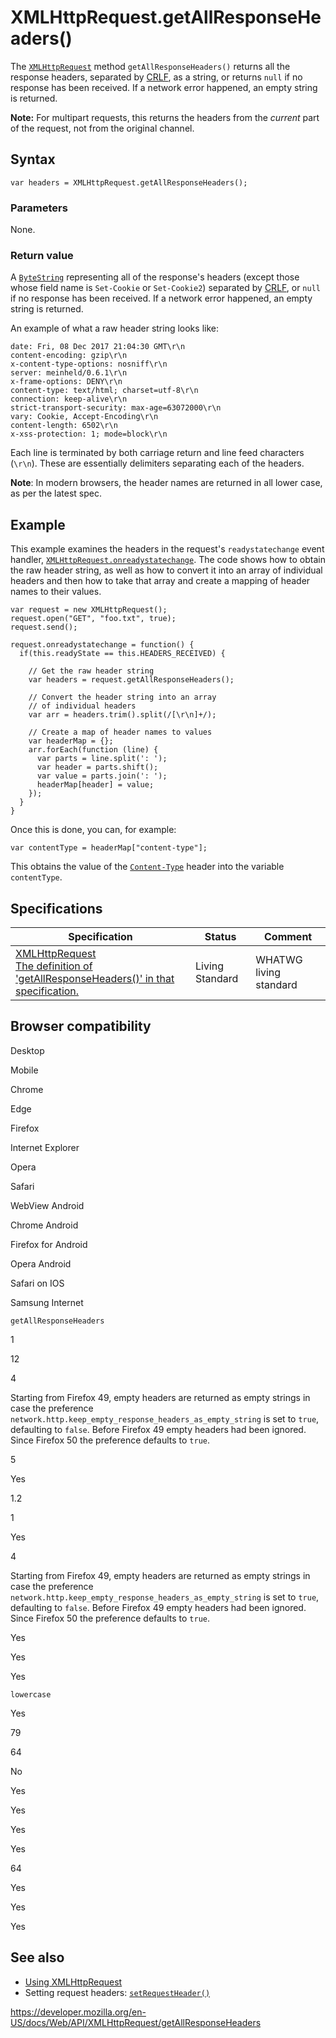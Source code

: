 XMLHttpRequest.getAllResponseHeaders()
======================================

The [`XMLHttpRequest`](../xmlhttprequest) method `getAllResponseHeaders()` returns all the response headers, separated by [CRLF](https://developer.mozilla.org/en-US/docs/Glossary/CRLF), as a string, or returns `null` if no response has been received. If a network error happened, an empty string is returned.

**Note:** For multipart requests, this returns the headers from the *current* part of the request, not from the original channel.

Syntax
------

    var headers = XMLHttpRequest.getAllResponseHeaders();

### Parameters

None.

### Return value

A [`ByteString`](../bytestring) representing all of the response's headers (except those whose field name is `Set-Cookie` or `Set-Cookie2`) separated by [CRLF](https://developer.mozilla.org/en-US/docs/Glossary/CRLF), or `null` if no response has been received. If a network error happened, an empty string is returned.

An example of what a raw header string looks like:

    date: Fri, 08 Dec 2017 21:04:30 GMT\r\n
    content-encoding: gzip\r\n
    x-content-type-options: nosniff\r\n
    server: meinheld/0.6.1\r\n
    x-frame-options: DENY\r\n
    content-type: text/html; charset=utf-8\r\n
    connection: keep-alive\r\n
    strict-transport-security: max-age=63072000\r\n
    vary: Cookie, Accept-Encoding\r\n
    content-length: 6502\r\n
    x-xss-protection: 1; mode=block\r\n

Each line is terminated by both carriage return and line feed characters (`\r\n`). These are essentially delimiters separating each of the headers.

**Note**: In modern browsers, the header names are returned in all lower case, as per the latest spec.

Example
-------

This example examines the headers in the request's `readystatechange` event handler, [`XMLHttpRequest.onreadystatechange`](onreadystatechange). The code shows how to obtain the raw header string, as well as how to convert it into an array of individual headers and then how to take that array and create a mapping of header names to their values.

    var request = new XMLHttpRequest();
    request.open("GET", "foo.txt", true);
    request.send();

    request.onreadystatechange = function() {
      if(this.readyState == this.HEADERS_RECEIVED) {

        // Get the raw header string
        var headers = request.getAllResponseHeaders();

        // Convert the header string into an array
        // of individual headers
        var arr = headers.trim().split(/[\r\n]+/);

        // Create a map of header names to values
        var headerMap = {};
        arr.forEach(function (line) {
          var parts = line.split(': ');
          var header = parts.shift();
          var value = parts.join(': ');
          headerMap[header] = value;
        });
      }
    }

Once this is done, you can, for example:

    var contentType = headerMap["content-type"];

This obtains the value of the [`Content-Type`](https://developer.mozilla.org/en-US/docs/Web/HTTP/Headers/Content-Type) header into the variable `contentType`.

Specifications
--------------

<table><thead><tr class="header"><th>Specification</th><th>Status</th><th>Comment</th></tr></thead><tbody><tr class="odd"><td><a href="https://xhr.spec.whatwg.org/#the-getallresponseheaders()-method">XMLHttpRequest<br />
<span class="small">The definition of 'getAllResponseHeaders()' in that specification.</span></a></td><td><span class="spec-living">Living Standard</span></td><td>WHATWG living standard</td></tr></tbody></table>

Browser compatibility
---------------------

Desktop

Mobile

Chrome

Edge

Firefox

Internet Explorer

Opera

Safari

WebView Android

Chrome Android

Firefox for Android

Opera Android

Safari on IOS

Samsung Internet

`getAllResponseHeaders`

1

12

4

Starting from Firefox 49, empty headers are returned as empty strings in case the preference `network.http.keep_empty_response_headers_as_empty_string` is set to `true`, defaulting to `false`. Before Firefox 49 empty headers had been ignored. Since Firefox 50 the preference defaults to `true`.

5

Yes

1.2

1

Yes

4

Starting from Firefox 49, empty headers are returned as empty strings in case the preference `network.http.keep_empty_response_headers_as_empty_string` is set to `true`, defaulting to `false`. Before Firefox 49 empty headers had been ignored. Since Firefox 50 the preference defaults to `true`.

Yes

Yes

Yes

`lowercase`

Yes

79

64

No

Yes

Yes

Yes

Yes

64

Yes

Yes

Yes

See also
--------

-   [Using XMLHttpRequest](using_xmlhttprequest)
-   Setting request headers: [`setRequestHeader()`](setrequestheader)

<a href="https://developer.mozilla.org/en-US/docs/Web/API/XMLHttpRequest/getAllResponseHeaders" class="_attribution-link">https://developer.mozilla.org/en-US/docs/Web/API/XMLHttpRequest/getAllResponseHeaders</a>

